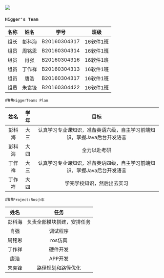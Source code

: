 ![](https://i.imgur.com/6UNOj4C.png)

### `Higger's Team` 

 名称 | 姓名 | 学号 | 班级 |       
:-:|:-:|:-:|:-:|
组长|彭科海|B20160304317|16软件1班|    
组员|周铭恩|B20160304314|16软件1班|    
组员|肖强|B20160304316|16软件1班|    
组员|丁作祥|B20160304313|16软件1班|   
组员|唐浩|B20160304317|16软件1班|    
组员|朱袁锋|B20160304422|16软件1班|

###`HiggerTeams Plan`

|姓名|学年|目标|
|:--:|:--:|:--:|
|彭科海|大三|认真学习专业课知识，准备英语六级，自主学习前端知识，掌握Java后台开发语言|
|彭科海|大四|全力以赴考研|
|丁作祥|大三|认真学习专业课知识，准备英语四级，自主学习前端知识，掌握Java后台开发语言|
|丁作祥|大四|学完学校知识，然后出去实习|



###`Project:Ros小车`

|姓名|任务|
|:--:|:--:|
|彭科海|负责全部模块搭建，安排任务|
|肖强|调试程序|
|周铭恩|ros仿真|
|丁作祥|硬件开发|
|唐浩|APP开发|
|朱袁锋|路径规划和路径优化|
